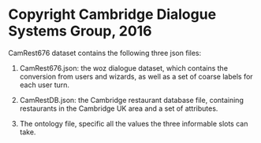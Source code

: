 #  Copyright Cambridge Dialogue Systems Group, 2016 #

CamRest676 dataset contains the following three json files: 

1. CamRest676.json: the woz dialogue dataset, which contains the conversion from users and wizards, as well as a set of coarse labels for each user turn.

2. CamRestDB.json: the Cambridge restaurant database file, containing restaurants in the Cambridge UK area and a set of attributes.

3. The ontology file, specific all the values the three informable slots can take.
